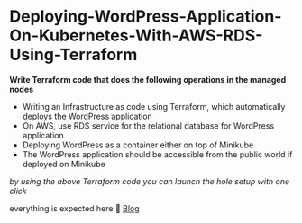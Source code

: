 # Deploying-WordPress-Application-On-Kubernetes-With-AWS-RDS-Using-Terraform

<b>Write Terraform code that does the following operations in the managed nodes</b>
<ul>
<li>Writing an Infrastructure as code using Terraform, which automatically deploys the WordPress application</li>
<li>On AWS, use RDS service for the relational database for WordPress application</li>
<li>Deploying WordPress as a container either on top of Minikube</li>
<li>The WordPress application should be accessible from the public world if deployed on Minikube</li>
</ul>

<i>by using the above Terraform code you can launch the hole setup with one click</i>

everything is expected here 🔗
 <a href= "https://nischalvooda.medium.com/deploying-wordpress-application-on-kubernetes-with-aws-rds-using-terraform-e0ed472f28a4" target="_blank">Blog</a>
 <br>
